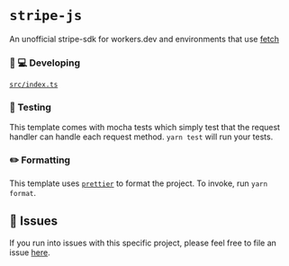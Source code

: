 # `stripe-js`

An unofficial stripe-sdk for workers.dev and environments that use [fetch](https://developer.mozilla.org/en-US/docs/Web/API/Fetch_API) 

### 👩 💻 Developing

[`src/index.ts`](./src/index.ts)

### 🧪 Testing

This template comes with mocha tests which simply test that the request handler can handle each request method. `yarn test` will run your tests.

### ✏️ Formatting

This template uses [`prettier`](https://prettier.io/) to format the project. To invoke, run `yarn format`.

## 🤢 Issues

If you run into issues with this specific project, please feel free to file an issue [here](https://github.com/EduM22/stripe-js/issues).

